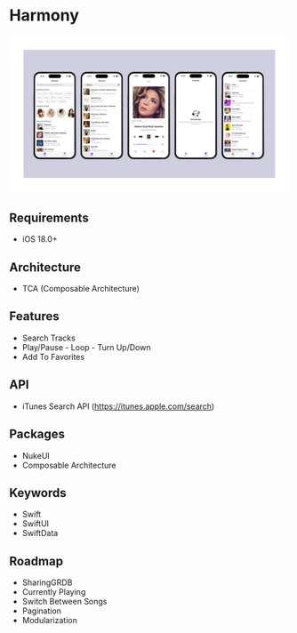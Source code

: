 # Harmony

![](harmonyBanner.png)

## Requirements
- iOS 18.0+

## Architecture
- TCA (Composable Architecture)

## Features
- Search Tracks
- Play/Pause - Loop - Turn Up/Down
- Add To Favorites

## API
- iTunes Search API (https://itunes.apple.com/search)

 ## Packages
- NukeUI 
- Composable Architecture 

## Keywords 
- Swift
- SwiftUI
- SwiftData

## Roadmap

- SharingGRDB
- Currently Playing 
- Switch Between Songs
- Pagination
- Modularization 
